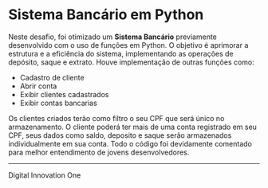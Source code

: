# Sistema Bancário em Python
Neste desafio, foi otimizado um **Sistema Bancário** previamente desenvolvido com o uso de funções em Python. O objetivo é aprimorar a estrutura e a eficiência do sistema, implementando as operações de depósito, saque e extrato. Houve implementação de outras funções como:
* Cadastro de cliente
* Abrir conta
* Exibir clientes cadastrados
* Exibir contas bancarias

Os clientes criados terão como filtro o seu CPF que será único no armazenamento. O cliente poderá ter mais de uma conta registrado em seu CPF, seus dados como saldo, deposito e saque serão armazenados individualmente em sua conta.
Todo o código foi devidamente comentado para melhor entendimento de jovens desenvolvedores.
 ___
Digital Innovation One